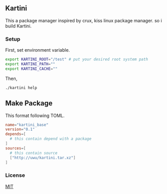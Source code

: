 ## Kartini

This a package manager inspired by crux, kiss linux package manager.
so i build Kartini.

### Setup

First, set environment variable.
```sh
export KARTINI_ROOT="/test" # put your desired root system path
export KARTINI_PATH=""
export KARTINI_CACHE=""
```
Then,

``` 
./kartini help
```

## Make Package

This format following TOML.
```toml
name="kartini_base"
version="0.1"
depends=[
  # this contain depend with a package
]
sources=[
  # this contain source
  ["http://uwu/kartini.tar.xz"]
]
```

### License

[MIT](./LICENSE)
